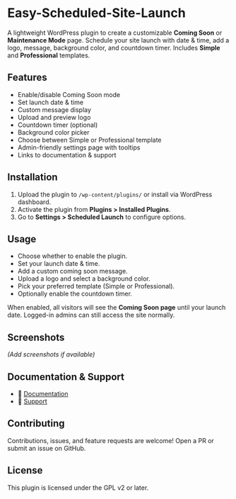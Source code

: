 # Easy-Scheduled-Site-Launch
A lightweight WordPress plugin to create a customizable **Coming Soon** or **Maintenance Mode** page. Schedule your site launch with date & time, add a logo, message, background color, and countdown timer. Includes **Simple** and **Professional** templates.

## Features

* Enable/disable Coming Soon mode
* Set launch date & time
* Custom message display
* Upload and preview logo
* Countdown timer (optional)
* Background color picker
* Choose between Simple or Professional template
* Admin-friendly settings page with tooltips
* Links to documentation & support

## Installation

1. Upload the plugin to `/wp-content/plugins/` or install via WordPress dashboard.
2. Activate the plugin from **Plugins > Installed Plugins**.
3. Go to **Settings > Scheduled Launch** to configure options.

## Usage

* Choose whether to enable the plugin.
* Set your launch date & time.
* Add a custom coming soon message.
* Upload a logo and select a background color.
* Pick your preferred template (Simple or Professional).
* Optionally enable the countdown timer.

When enabled, all visitors will see the **Coming Soon page** until your launch date. Logged-in admins can still access the site normally.

## Screenshots

*(Add screenshots if available)*

## Documentation & Support

* 📖 [Documentation](https://teckut.com/docs/easy-scheduled-site-launch)
* 💬 [Support](https://teckut.com/support)

## Contributing

Contributions, issues, and feature requests are welcome!
Open a PR or submit an issue on GitHub.

## License

This plugin is licensed under the GPL v2 or later.
